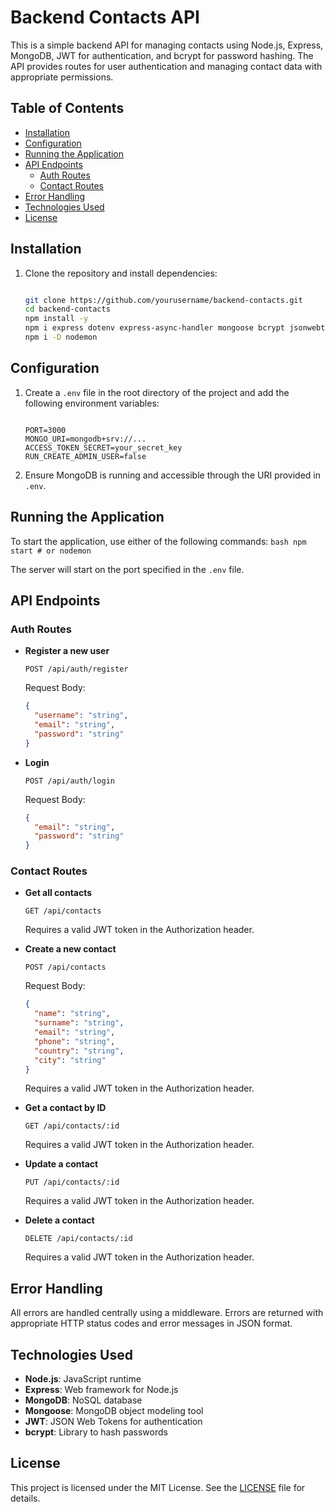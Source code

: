 # Backend Contacts API

This is a simple backend API for managing contacts using Node.js, Express, MongoDB, JWT for authentication, and bcrypt for password hashing. The API provides routes for user authentication and managing contact data with appropriate permissions.

## Table of Contents

- [Installation](#installation)
- [Configuration](#configuration)
- [Running the Application](#running-the-application)
- [API Endpoints](#api-endpoints)
  - [Auth Routes](#auth-routes)
  - [Contact Routes](#contact-routes)
- [Error Handling](#error-handling)
- [Technologies Used](#technologies-used)
- [License](#license)

## Installation

1. Clone the repository and install dependencies:

    ```bash

    git clone https://github.com/yourusername/backend-contacts.git
    cd backend-contacts
    npm install -y
    npm i express dotenv express-async-handler mongoose bcrypt jsonwebtoken
    npm i -D nodemon

    ```

## Configuration

1. Create a `.env` file in the root directory of the project and add the following environment variables:

    ```plaintext

    PORT=3000
    MONGO_URI=mongodb+srv://...
    ACCESS_TOKEN_SECRET=your_secret_key
    RUN_CREATE_ADMIN_USER=false

    ```

2. Ensure MongoDB is running and accessible through the URI provided in `.env`.

## Running the Application

To start the application, use either of the following commands:
    ```bash
    npm start
    # or
    nodemon
    ```

The server will start on the port specified in the `.env` file.

## API Endpoints

### Auth Routes

- **Register a new user**

    ```plaintext
    POST /api/auth/register
    ```

    Request Body:

    ```json
    {   
      "username": "string",
      "email": "string",
      "password": "string"
    }
    ```

- **Login**

    ```plaintext
    POST /api/auth/login
    ```

    Request Body:

    ```json
    {
      "email": "string",
      "password": "string"
    }
    ```

### Contact Routes

- **Get all contacts**

    ```plaintext
    GET /api/contacts
    ```

    Requires a valid JWT token in the Authorization header.

- **Create a new contact**

    ```plaintext
    POST /api/contacts
    ```

    Request Body:

    ```json
    {
      "name": "string",
      "surname": "string",
      "email": "string",
      "phone": "string",
      "country": "string",
      "city": "string"
    }
    ```

    Requires a valid JWT token in the Authorization header.

- **Get a contact by ID**

    ```plaintext
    GET /api/contacts/:id
    ```

    Requires a valid JWT token in the Authorization header.

- **Update a contact**

    ```plaintext
    PUT /api/contacts/:id
    ```

    Requires a valid JWT token in the Authorization header.

- **Delete a contact**

    ```plaintext
    DELETE /api/contacts/:id
    ```

    Requires a valid JWT token in the Authorization header.

## Error Handling

All errors are handled centrally using a middleware. Errors are returned with appropriate HTTP status codes and error messages in JSON format.

## Technologies Used

- **Node.js**: JavaScript runtime
- **Express**: Web framework for Node.js
- **MongoDB**: NoSQL database
- **Mongoose**: MongoDB object modeling tool
- **JWT**: JSON Web Tokens for authentication
- **bcrypt**: Library to hash passwords

## License

This project is licensed under the MIT License. See the [LICENSE](LICENSE) file for details.
